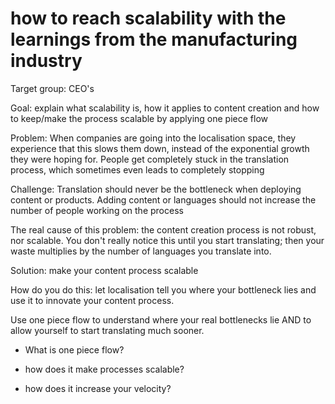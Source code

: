 # how to reach scalability with the learnings from the manufacturing industry

Target group: CEO's

Goal: explain what scalability is, how it applies to content creation and how to keep/make the process scalable by applying one piece flow


Problem: 
When companies are going into the localisation space, they experience that this slows them down, instead of the exponential growth they were hoping for. People get completely stuck in the translation process, which sometimes even leads to completely stopping 



Challenge:
Translation should never be the bottleneck when deploying content or products. Adding content or languages should not increase the number of people working on the process

The real cause of this problem: the content creation process is not robust, nor scalable. You don't really notice this until you start translating; then your waste multiplies by the number of languages you translate into. 



Solution: make your content process scalable

How do you do this: let localisation tell you where your bottleneck lies and use it to innovate your content process. 

Use one piece flow to understand where your real bottlenecks lie AND to allow yourself to start translating much sooner. 

- What is one piece flow? 

- how does it make processes scalable? 

- how does it increase your velocity? 



